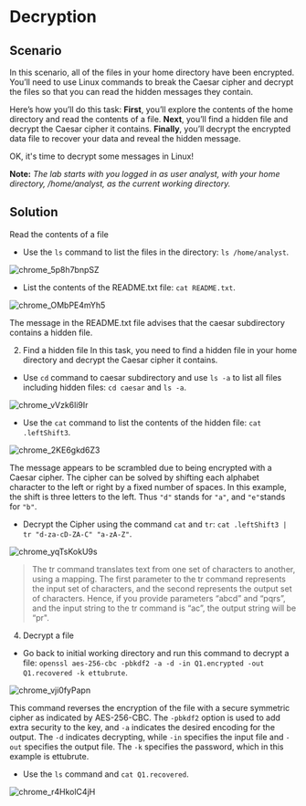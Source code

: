 # Decryption

## Scenario

In this scenario, all of the files in your home directory have been encrypted. You’ll need to use Linux commands to break the Caesar cipher and decrypt the files so that you can read the hidden messages they contain.

Here’s how you’ll do this task: **First**, you’ll explore the contents of the home directory and read the contents of a file. **Next**, you’ll find a hidden file and decrypt the Caesar cipher it contains. **Finally**, you’ll decrypt the encrypted data file to recover your data and reveal the hidden message.

OK, it's time to decrypt some messages in Linux!

**Note:** *The lab starts with you logged in as user analyst, with your home directory, /home/analyst, as the current working directory.*

## Solution 

Read the contents of a file
* Use the `ls` command to list the files in the directory:
`ls /home/analyst`.

![chrome_5p8h7bnpSZ](https://github.com/Kwangsa19/Ketmanto-Cybersecurity-Portfolio/assets/135963482/2bf4701d-3283-4214-afaf-5d49ff8496ea)


* List the contents of the README.txt file: 
`cat README.txt`.

![chrome_OMbPE4mYh5](https://github.com/Kwangsa19/Ketmanto-Cybersecurity-Portfolio/assets/135963482/00d86c7f-a394-42f8-9f62-45522d3a5e91)

The message in the README.txt file advises that the caesar subdirectory contains a hidden file.

2. Find a hidden file
In this task, you need to find a hidden file in your home directory and decrypt the Caesar cipher it contains.
* Use `cd` command to caesar subdirectory and use `ls -a` to list all files including hidden files: `cd caesar` and `ls -a`.
  
![chrome_vVzk6li9Ir](https://github.com/Kwangsa19/Ketmanto-Cybersecurity-Portfolio/assets/135963482/a263ea12-a496-414a-b5da-9a4e87c956af)

* Use the `cat` command to list the contents of the hidden file:
`cat .leftShift3`.

![chrome_2KE6gkd6Z3](https://github.com/Kwangsa19/Ketmanto-Cybersecurity-Portfolio/assets/135963482/35cddc8e-c1d6-4d09-886f-61a222559d9c)

The message appears to be scrambled due to being encrypted with a Caesar cipher. The cipher can be solved by shifting each alphabet character to the left or right by a fixed number of spaces. In this example, the shift is three letters to the left. Thus `"d"` stands for `"a"`, and `"e"`stands for `"b"`.

* Decrypt the Cipher using the command `cat` and `tr`:
`cat .leftShift3 | tr "d-za-cD-ZA-C" "a-zA-Z"`.

![chrome_yqTsKokU9s](https://github.com/Kwangsa19/Ketmanto-Cybersecurity-Portfolio/assets/135963482/2ae37e92-2b0d-460f-b1f0-7d31fb4921e5)

> The tr command translates text from one set of characters to another, using a mapping. The first parameter to the tr command represents the input set of characters, and the second represents the output set of characters. Hence, if you provide parameters “abcd” and “pqrs”, and the input string to the tr command is “ac”, the output string will be “pr".


4. Decrypt a file 
* Go back to initial working directory and run this command to decrypt a file:
`openssl aes-256-cbc -pbkdf2 -a -d -in Q1.encrypted -out Q1.recovered -k ettubrute`.

![chrome_vji0fyPapn](https://github.com/Kwangsa19/Ketmanto-Cybersecurity-Portfolio/assets/135963482/43b92274-8d80-44ba-b816-81dc13d25b4c)



This command reverses the encryption of the file with a secure symmetric cipher as indicated by AES-256-CBC. The `-pbkdf2` option is used to add extra security to the key, and `-a` indicates the desired encoding for the output. The `-d` indicates decrypting, while `-in` specifies the input file and `-out` specifies the output file. The `-k` specifies the password, which in this example is ettubrute.

* Use the `ls` command and `cat Q1.recovered`.

![chrome_r4HkolC4jH](https://github.com/Kwangsa19/Ketmanto-Cybersecurity-Portfolio/assets/135963482/23ce648c-b076-4124-9e56-4b6962fc71b5)
